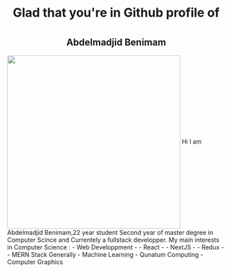<h1 align="center">Glad that you're in Github profile of<h1>
  <h2 align="center">Abdelmadjid Benimam</h2> 

<img align="center" src="https://i.imgur.com/5WA8Hau.png" height="400px">
Hi I am Abdelmadjid Benimam,22 year student Second year of master degree in Computer Scince and Currentely a fullstack developper.
My main interests in Computer Science : 
- Web Developpment
- - React
- - NextJS
- - Redux
- - MERN Stack Generally
- Machine Learning
- Qunatum Computing
- Computer Graphics
